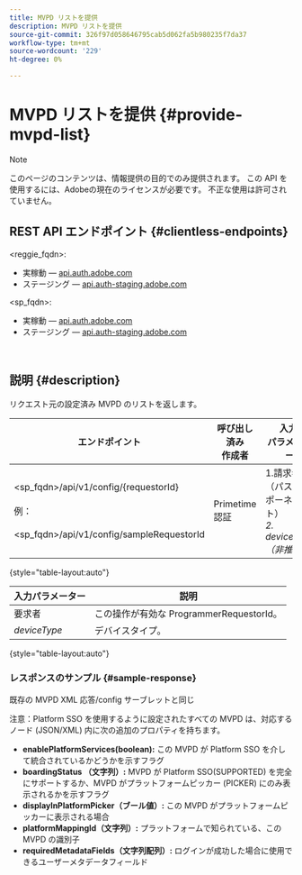 ```yaml
---
title: MVPD リストを提供
description: MVPD リストを提供
source-git-commit: 326f97d058646795cab5d062fa5b980235f7da37
workflow-type: tm+mt
source-wordcount: '229'
ht-degree: 0%

---
```



# MVPD リストを提供 {#provide-mvpd-list}

>[!NOTE]
>
>このページのコンテンツは、情報提供の目的でのみ提供されます。 この API を使用するには、Adobeの現在のライセンスが必要です。 不正な使用は許可されていません。

## REST API エンドポイント {#clientless-endpoints}

&lt;reggie_fqdn>:

* 実稼動 — [api.auth.adobe.com](http://api.auth.adobe.com/)
* ステージング — [api.auth-staging.adobe.com](http://api.auth-staging.adobe.com/)

&lt;sp_fqdn>:

* 実稼動 — [api.auth.adobe.com](http://api.auth.adobe.com/)
* ステージング — [api.auth-staging.adobe.com](http://api.auth-staging.adobe.com/)

 </br>

## 説明 {#description}

リクエスト元の設定済み MVPD のリストを返します。

| エンドポイント | 呼び出し済み  </br>作成者 | 入力   </br>パラメーター | HTTP  </br>メソッド | 応答 | HTTP  </br>応答 |
| --- | --- | --- | --- | --- | --- |
| &lt;sp_fqdn>/api/v1/config/{requestorId}</br></br>例：</br></br>&lt;sp_fqdn>/api/v1/config/sampleRequestorId | Primetime 認証 | 1.請求者</br>    （パスコンポーネント）</br>_2.  deviceType（非推奨）_ | GET | MVPD のリストを含む XML または JSON。 | 200 |

{style="table-layout:auto"}


| 入力パラメーター | 説明 |
| --------------- | ------------------------------------------------------------- |
| 要求者 | この操作が有効な ProgrammerRequestorId。 |
| *deviceType* | デバイスタイプ。 |

{style="table-layout:auto"}

### レスポンスのサンプル {#sample-response}

既存の MVPD XML 応答/config サーブレットと同じ

注意：Platform SSO を使用するように設定されたすべての MVPD は、対応するノード (JSON/XML) 内に次の追加のプロパティを持ちます。

* **enablePlatformServices(boolean):** この MVPD が Platform SSO を介して統合されているかどうかを示すフラグ
* **boardingStatus （文字列）:** MVPD が Platform SSO(SUPPORTED) を完全にサポートするか、MVPD がプラットフォームピッカー (PICKER) にのみ表示されるかを示すフラグ
* **displayInPlatformPicker（ブール値）:** この MVPD がプラットフォームピッカーに表示される場合
* **platformMappingId（文字列）:** プラットフォームで知られている、この MVPD の識別子
* **requiredMetadataFields（文字列配列）:** ログインが成功した場合に使用できるユーザーメタデータフィールド
